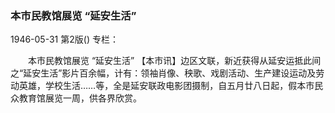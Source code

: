 ### 本市民教馆展览  “延安生活”

1946-05-31
第2版()
专栏：

　　本市民教馆展览
   “延安生活”
    【本市讯】边区文联，新近获得从延安运抵此间之“延安生活”影片百余幅，计有：领袖肖像、秧歌、戏剧活动、生产建设运动及劳动英雄，学校生活……等，全是延安联政电影团摄制，自五月廿八日起，假本市民众教育馆展览一周，供各界欣赏。
